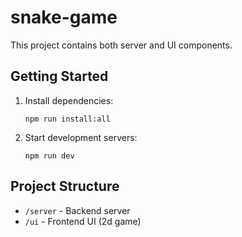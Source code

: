 # snake-game

This project contains both server and UI components.

## Getting Started

1. Install dependencies:
   ```
   npm run install:all
   ```

2. Start development servers:
   ```
   npm run dev
   ```

## Project Structure

- `/server` - Backend server
- `/ui` - Frontend UI (2d game)
